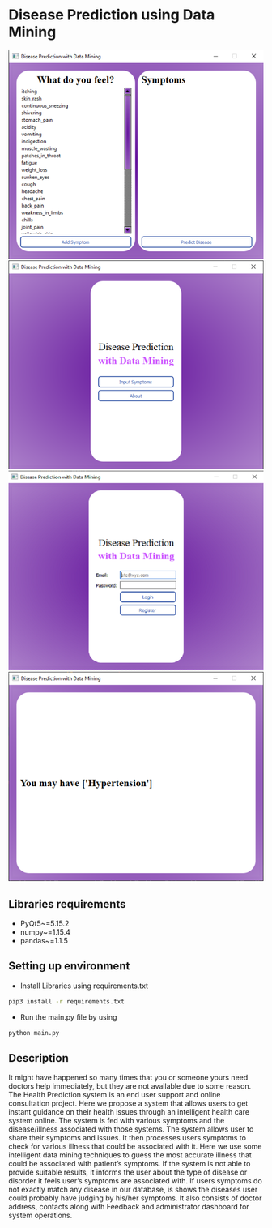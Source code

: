 # Disease Prediction using Data Mining

![Instance Segmentation Sample](data/9.png)
![Instance Segmentation Sample](data/8.png)
![Instance Segmentation Sample](data/7.png)
![Instance Segmentation Sample](data/10.png)

## Libraries requirements
* PyQt5~=5.15.2
* numpy~=1.15.4
* pandas~=1.1.5

## Setting up environment
  * Install Libraries using requirements.txt
   ```bash
   pip3 install -r requirements.txt
   ```
  * Run the main.py file by using 
   ```bash
   python main.py
   ```

## Description
It might have happened so many times that 
you or someone yours need doctors help immediately,
but they are not available due to some reason.
The Health Prediction system is an end user support 
and online consultation project. Here we propose a system
that allows users to get instant guidance on their
health issues through an intelligent health care 
system online. The system is fed with various symptoms
and the disease/illness associated with those systems.
The system allows user to share their symptoms and issues.
It then processes users symptoms to check for various illness
that could be associated with it. Here we use some intelligent
data mining techniques to guess the most accurate illness that
could be associated with patient’s symptoms. If the system is 
not able to provide suitable results, it informs the user about
the type of disease or disorder it feels user’s symptoms are 
associated with. If users symptoms do not exactly match any 
disease in our database, is shows the diseases user could 
probably have judging by his/her symptoms. It also consists
of doctor address, contacts along with Feedback and 
administrator dashboard for system operations.
